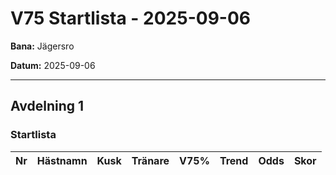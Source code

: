 # V75 Startlista - 2025-09-06

**Bana:** Jägersro

**Datum:** 2025-09-06

---

## Avdelning 1

### Startlista

| Nr | Hästnamn | Kusk | Tränare | V75% | Trend | Odds | Skor |
|----|----------|------|---------|------|-------|------|------|
